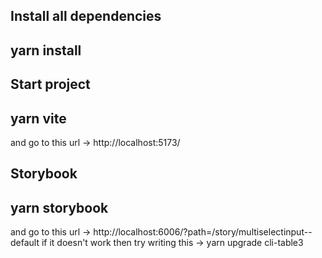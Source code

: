 
## Install all dependencies

## yarn install

## Start project

## yarn vite

and go to this url -> http://localhost:5173/

## Storybook

## yarn storybook

and go to this url -> http://localhost:6006/?path=/story/multiselectinput--default
if it doesn't work then try writing this -> yarn upgrade cli-table3
